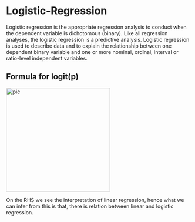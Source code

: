 # Logistic-Regression

Logistic regression is the appropriate regression analysis to conduct when the dependent variable is dichotomous (binary).  Like all regression analyses, the logistic regression is a predictive analysis.  Logistic regression is used to describe data and to explain the relationship between one dependent binary variable and one or more nominal, ordinal, interval or ratio-level independent variables.

## Formula for logit(p)

<img width="283" alt="pic" src="https://user-images.githubusercontent.com/53862641/122635151-e14ba100-d0ff-11eb-8202-5ebce93b5d82.png">

<br>

On the RHS we see the interpretation of linear regression, hence what we can infer from this is that, there is relation between linear and logistic regression.
